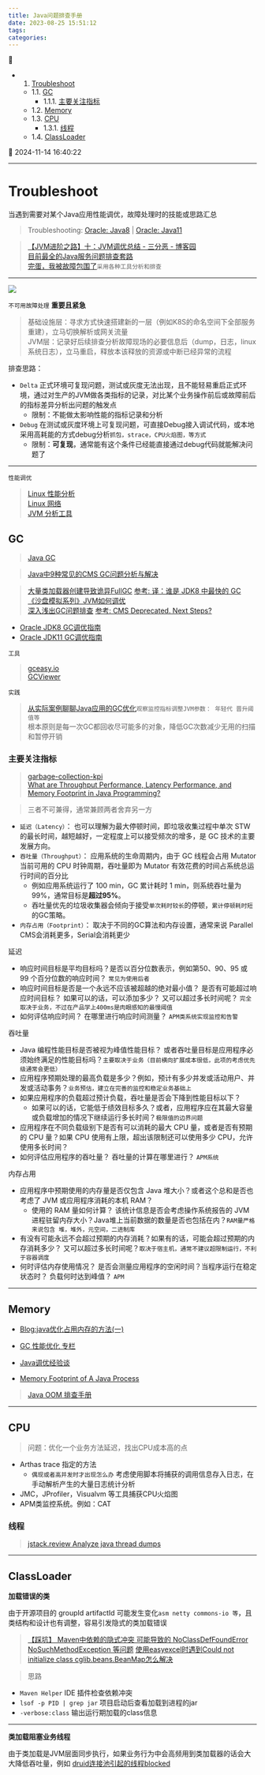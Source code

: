 ```yaml
---
title: Java问题排查手册
date: 2023-08-25 15:51:12
tags: 
categories: 
---
```


💠

- 1. [Troubleshoot](#troubleshoot)
    - 1.1. [GC](#gc)
        - 1.1.1. [主要关注指标](#主要关注指标)
    - 1.2. [Memory](#memory)
    - 1.3. [CPU](#cpu)
        - 1.3.1. [线程](#线程)
    - 1.4. [ClassLoader](#classloader)

💠 2024-11-14 16:40:22
****************************************
# Troubleshoot
当遇到需要对某个Java应用性能调优，故障处理时的技能或思路汇总

> Troubleshooting: [Oracle: Java8](https://docs.oracle.com/javase/8/docs/technotes/guides/troubleshoot/) | [Oracle: Java11](https://docs.oracle.com/en/java/javase/11/troubleshoot/general-java-troubleshooting.html)  

> [【JVM进阶之路】十：JVM调优总结 - 三分恶 - 博客园](https://www.cnblogs.com/three-fighter/p/14644152.html)  
> [目前最全的Java服务问题排查套路](https://juejin.cn/post/6844903816379236360)  
> [完蛋，我被故障包围了](https://www.bilibili.com/video/BV1vc411U78U/?buvid=XXF1096F78012CCE01D64B283450438CC6206)`采用各种工具分析和排查`  

************************

![](./img/mind.drawio.svg)

`不可用故障处理` **重要且紧急**

> 基础设施层：寻求方式快速搭建新的一层（例如K8S的命名空间下全部服务重建），立马切换解析或网关流量  
> JVM层：记录好后续排查分析故障现场的必要信息后（dump，日志，linux系统日志），立马重启，释放本该释放的资源或中断已经异常的流程  

排查思路：
- `Delta` 正式环境可复现问题，测试或灰度无法出现，且不能轻易重启正式环境，通过对生产的JVM做各类指标的记录，对比某个业务操作前后或故障前后的指标差异分析出问题的触发点
    - 限制：不能做太影响性能的指标记录和分析
- `Debug` 在测试或灰度环境上可复现问题，可直接Debug接入调试代码，或本地采用高耗能的方式debug分析`抓包，strace，CPU火焰图，等方式`
    - 限制：**可复现**，通常能有这个条件已经能直接通过debug代码就能解决问题了

************************

`性能调优`
> [Linux 性能分析](/Linux/Base/LinuxPerformance.md)  
> [Linux 网络](/Linux/Base/LinuxNetwork.md)  
> [JVM 分析工具](/Java/AdvancedLearning/JvmTool.md)  

## GC
> [Java GC](/Java/AdvancedLearning/JvmGC.md)

> [Java中9种常见的CMS GC问题分析与解决](https://tech.meituan.com/2020/11/12/java-9-cms-gc.html)

> [大量类加载器创建导致诡异FullGC](https://heapdump.cn/article/1924890)
> [参考: 译：谁是 JDK8 中最快的 GC](https://club.perfma.com/article/233480)  
> [《沙盘模拟系列》JVM如何调优](https://my.oschina.net/u/4030990/blog/3149182)  
> [深入浅出GC问题排查](https://blog.ysboke.cn/archives/242.html)
> [参考: CMS Deprecated. Next Steps?](https://dzone.com/articles/cms-deprecated-next-steps)  

- [Oracle JDK8 GC调优指南](https://docs.oracle.com/javase/8/docs/technotes/guides/vm/gctuning/toc.html)
- [Oracle JDK11 GC调优指南](https://docs.oracle.com/en/java/javase/11/gctuning/introduction-garbage-collection-tuning.html)

`工具`
> [gceasy.io](https://gceasy.io)  
> [GCViewer](https://github.com/chewiebug/GCViewer)  

`实践`
> [从实际案例聊聊Java应用的GC优化](https://tech.meituan.com/2017/12/29/jvm-optimize.html)`观察监控指标调整JVM参数： 年轻代 晋升阈值等`  
> 根本原则是每一次GC都回收尽可能多的对象，降低GC次数减少无用的扫描和暂停开销

### 主要关注指标
> [garbage-collection-kpi](https://blog.gceasy.io/2016/10/01/garbage-collection-kpi/)  
> [What are Throughput Performance, Latency Performance, and Memory Footprint in Java Programming? ](https://www.h2kinfosys.com/blog/what-are-throughput-performance-latency-performance-and-memory-footprint-in-java-programming/)  

> 三者不可兼得，通常兼顾两者舍弃另一方
- `延迟（Latency）`： 也可以理解为最大停顿时间，即垃圾收集过程中单次 STW 的最长时间，越短越好，一定程度上可以接受频次的增多，是 GC 技术的主要发展方向。
- `吞吐量（Throughput）`： 应用系统的生命周期内，由于 GC 线程会占用 Mutator 当前可用的 CPU 时钟周期，吞吐量即为 Mutator 有效花费的时间占系统总运行时间的百分比
    - 例如应用系统运行了 100 min，GC 累计耗时 1 min，则系统吞吐量为 99%，通常目标是**超过95%**。
    - 吞吐量优先的垃圾收集器会倾向于接受`单次耗时较长`的停顿，`累计停顿耗时短`的GC策略。
- `内存占用（Footprint）`： 取决于不同的GC算法和内存设置，通常来说 Parallel CMS会消耗更多，Serial会消耗更少

延迟

- 响应时间目标是平均目标吗？是否以百分位数表示，例如第50、90、95 或 99 个百分位数的响应时间？ `常见为使用后者`
- 响应时间目标是否是一个永远不应该被超越的绝对最小值？ 是否有可能超过响应时间目标？ 如果可以的话，可以添加多少？ 又可以超过多长时间呢？ `完全取决于业务，不过在产品学上400ms是肉眼感知的最慢阈值`
- 如何评估响应时间？ 在哪里进行响应时间测量？ `APM类系统实现监控和告警`

吞吐量

- Java 编程性能目标是否被视为峰值性能目标？ 或者吞吐量目标是应用程序必须始终满足的性能目标吗？`主要取决于业务（目前横向扩展成本很低，此项的考虑优先级通常会更低）`
- 应用程序预期处理的最高负载是多少？例如，预计有多少并发或活动用户、并发或活动事务？`业务预估，建立在完善的监控和稳定业务基础上`
- 如果应用程序的负载超过预计负载，吞吐量是否会下降到性能目标以下？ 
    - 如果可以的话，它能低于绩效目标多久？或者，应用程序应在其最大容量或负载增加的情况下继续运行多长时间？`极限值的边界问题`
- 应用程序在不同负载级别下是否有可以消耗的最大 CPU 量，或者是否有预期的 CPU 量？如果 CPU 使用有上限，超出该限制还可以使用多少 CPU，允许使用多长时间？
- 如何评估应用程序的吞吐量？ 吞吐量的计算在哪里进行？ `APM系统`

内存占用

- 应用程序中预期使用的内存量是否仅包含 Java 堆大小？或者这个总和是否也考虑了 JVM 或应用程序消耗的本机 RAM？ 
    - 使用的 RAM 量如何计算？ 该统计信息是否会考虑操作系统报告的 JVM 进程驻留内存大小？Java堆上当前数据的数量是否也包括在内？`RAM量严格来说包含 堆，堆外，元空间，二进制库`
- 有没有可能永远不会超过预期的内存消耗？如果有的话，可能会超过预期的内存消耗多少？ 又可以超过多长时间呢？`取决于宿主机，通常不建议超限制运行，不利于容器调度`
- 何时评估内存使用情况？ 是否会测量应用程序的空闲时间？当程序运行在稳定状态时？ 负载何时达到峰值？ `APM`

************************

## Memory 
- [Blog:java优化占用内存的方法(一)](http://blog.csdn.net/zheng0518/article/details/48182437)

- [GC 性能优化 专栏](https://blog.csdn.net/column/details/14851.html)
- [Java调优经验谈](http://www.importnew.com/22336.html)

- [Memory Footprint of A Java Process](https://zhuanlan.zhihu.com/p/158712025)

> [Java OOM 排查手册](/Java/AdvancedLearning/Tuning/JavaOOM.md)

************************

## CPU

> 问题：优化一个业务方法延迟，找出CPU成本高的点
- Arthas trace 指定的方法 
    - `偶现或者高并发时才出现怎么办` 考虑使用脚本将捕获的调用信息存入日志，在手动解析产生的大量日志统计分析
- JMC，JProfiler，Visualvm 等工具捕获CPU火焰图
- APM类监控系统。例如：CAT

### 线程
> [jstack.review Analyze java thread dumps](https://jstack.review)

************************

## ClassLoader

**加载错误的类**

由于开源项目的 groupId  artifactId 可能发生变化`asm netty commons-io 等`，且类结构和设计也有调整，容易引发隐式的类加载错误

> [【踩坑】 Maven中依赖的隐式冲突 可能导致的 NoClassDefFoundError NoSuchMethodException 等问题](https://blog.csdn.net/kcp606/article/details/92245936?spm=1001.2014.3001.5502)
> [使用easyexcel时遇到Could not initialize class cglib.beans.BeanMap怎么解决 ](https://mp.weixin.qq.com/s?__biz=MzAwMjk5NTY3Mw==&mid=2247483950&idx=1&sn=47c6c1fed54b134f46f6dedafd34db0c&chksm=9ac0a698adb72f8e769bcfbff5a4fb0450f181bb754a2ad615dc17002f14d7ec039c0e24a1d7&token=395785991&lang=zh_CN#rd)

> 思路
- `Maven Helper` IDE 插件检查依赖冲突
- `lsof -p PID | grep jar` 项目启动后查看加载到进程的jar
- `-verbose:class` 输出运行期加载的class信息

************************

**类加载阻塞业务线程**

由于类加载是JVM层面同步执行，如果业务行为中会高频用到类加载器的话会大大降低吞吐量，例如 [druid连接池引起的线程blocked](https://segmentfault.com/a/1190000041500544)


